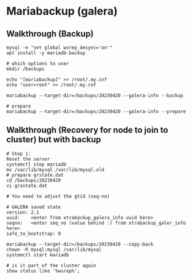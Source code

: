 # Mariabackup (galera) 

## Walkthrough (Backup) 

```
mysql -e "set global wsrep_desync='on'" 
apt install -y mariadb-backup 

# which options to user 
mkdir /backups 

echo "[mariabackup]" >> /root/.my.cnf
echo "user=root" >> /root/.my.cnf 

mariabackup --target-dir=/backups/20230420 --galera-info --backup 

# prepare 
mariabackup --target-dir=/backups/20230420 --galera-info --prepare 

```

## Walkthrough (Recovery for node to join to cluster) but with backup 

```
# Step 1:
Reset the server 
systemctl stop mariadb 
mv /var/lib/mysql /var/lib/mysql.old 
# prepare grstate.dat 
cd /backups/20230420
vi grastate.dat 
```

```
# You need to adjust the gtid (seq-no)
```

```
# GALERA saved state
version: 2.1
uuid:    <enter from xtrabackup_galera_info uuid here>
seqno:   <enter seq_no (value behind :) from xtrabackup_galer_info here>
safe_to_bootstrap: 0
```

```
mariabackup --target-dir=/backups/20230420 --copy-back 
chown -R mysql:mysql /var/lib/mysql
systemctl start mariadb 
```

```
# is it part of the cluster again 
show status like '%wsrep%';
```
